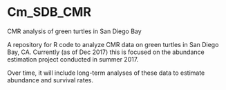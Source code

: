 # Cm_SDB_CMR
CMR analysis of green turtles in San Diego Bay

A repository for R code to analyze CMR data on green turtles in San Diego Bay, CA. Currently (as of Dec 2017) this is focused on the abundance estimation project conducted in summer 2017. 

Over time, it will include long-term analyses of these data to estimate abundance and survival rates. 

